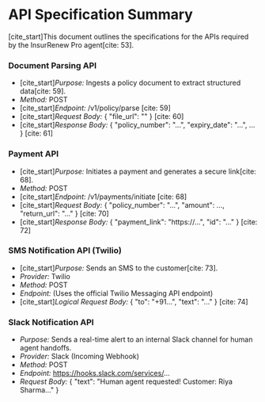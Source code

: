 # API Specification Summary

[cite_start]This document outlines the specifications for the APIs required by the InsurRenew Pro agent[cite: 53].

### Document Parsing API
* [cite_start]*Purpose:* Ingests a policy document to extract structured data[cite: 59].
* *Method:* POST
* [cite_start]*Endpoint:* /v1/policy/parse [cite: 59]
* [cite_start]*Request Body:* { "file_url": "<URL>" } [cite: 60]
* [cite_start]*Response Body:* { "policy_number": "...", "expiry_date": "...", ... } [cite: 61]

### Payment API
* [cite_start]*Purpose:* Initiates a payment and generates a secure link[cite: 68].
* *Method:* POST
* [cite_start]*Endpoint:* /v1/payments/initiate [cite: 68]
* [cite_start]*Request Body:* { "policy_number": "...", "amount": ..., "return_url": "..." } [cite: 70]
* [cite_start]*Response Body:* { "payment_link": "https://...", "id": "..." } [cite: 72]

### SMS Notification API (Twilio)
* [cite_start]*Purpose:* Sends an SMS to the customer[cite: 73].
* *Provider:* Twilio
* *Method:* POST
* *Endpoint:* (Uses the official Twilio Messaging API endpoint)
* [cite_start]*Logical Request Body:* { "to": "+91...", "text": "..." } [cite: 74]

### Slack Notification API
* *Purpose:* Sends a real-time alert to an internal Slack channel for human agent handoffs.
* *Provider:* Slack (Incoming Webhook)
* *Method:* POST
* *Endpoint:* https://hooks.slack.com/services/...
* *Request Body:* { "text": "Human agent requested! Customer: Riya Sharma..." }